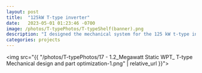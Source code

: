 ```yaml
---
layout: post
title:  "125kW T-type inverter"
date:   2023-05-01 01:23:46 -0700
image: /photos/T-typePhotos/T-typeShelf(banner).png
description: "I designed the mechanical system for the 125 kW t-type inverters for the ASPIRE Research Center's 1MW wireless charger"
categories: projects
---
```


<img src="{{ "/photos/T-typePhotos/17 - 1.2_Megawatt Static WPT_ T-type Mechanical design and part optimization-1.png" | relative_url }}">

[jekyll-docs]: https://jekyllrb.com/docs/home
[jekyll-gh]:   https://github.com/jekyll/jekyll
[jekyll-talk]: https://talk.jekyllrb.com/
